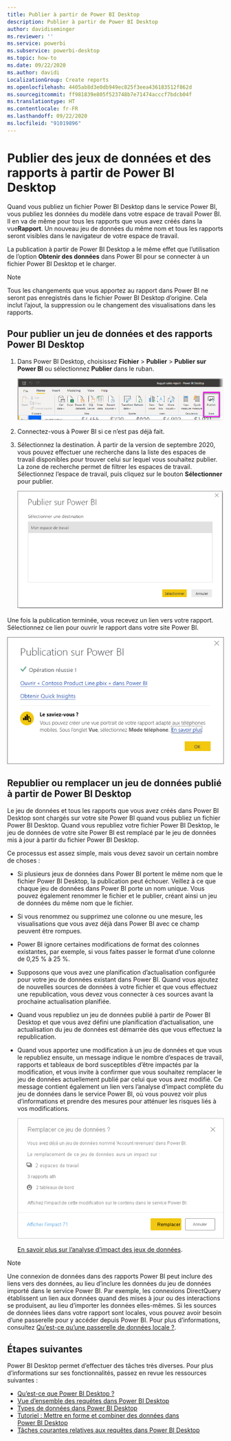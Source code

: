 ```yaml
---
title: Publier à partir de Power BI Desktop
description: Publier à partir de Power BI Desktop
author: davidiseminger
ms.reviewer: ''
ms.service: powerbi
ms.subservice: powerbi-desktop
ms.topic: how-to
ms.date: 09/22/2020
ms.author: davidi
LocalizationGroup: Create reports
ms.openlocfilehash: 4405ab8d3e0db949ec825f3eea436183512f862d
ms.sourcegitcommit: ff981839e805f523748b7e71474acccf7bdcb04f
ms.translationtype: HT
ms.contentlocale: fr-FR
ms.lasthandoff: 09/22/2020
ms.locfileid: "91019896"
---
```

# <a name="publish-datasets-and-reports-from-power-bi-desktop"></a>Publier des jeux de données et des rapports à partir de Power BI Desktop
Quand vous publiez un fichier Power BI Desktop dans le service Power BI, vous publiez les données du modèle dans votre espace de travail Power BI. Il en va de même pour tous les rapports que vous avez créés dans la vue**Rapport**. Un nouveau jeu de données du même nom et tous les rapports seront visibles dans le navigateur de votre espace de travail.

La publication à partir de Power BI Desktop a le même effet que l’utilisation de l’option **Obtenir des données** dans Power BI pour se connecter à un fichier Power BI Desktop et le charger.

> [!NOTE]
> Tous les changements que vous apportez au rapport dans Power BI ne seront pas enregistrés dans le fichier Power BI Desktop d’origine. Cela inclut l’ajout, la suppression ou le changement des visualisations dans les rapports.

## <a name="to-publish-a-power-bi-desktop-dataset-and-reports"></a>Pour publier un jeu de données et des rapports Power BI Desktop
1. Dans Power BI Desktop, choisissez **Fichier** \> **Publier** \> **Publier sur Power BI** ou sélectionnez **Publier** dans le ruban.  

   ![Bouton Publier](media/desktop-upload-desktop-files/pbid_publish_publishbutton.png)


2. Connectez-vous à Power BI si ce n’est pas déjà fait.
3. Sélectionnez la destination. À partir de la version de septembre 2020, vous pouvez effectuer une recherche dans la liste des espaces de travail disponibles pour trouver celui sur lequel vous souhaitez publier. La zone de recherche permet de filtrer les espaces de travail. Sélectionnez l’espace de travail, puis cliquez sur le bouton **Sélectionner** pour publier.

   ![Sélectionner la destination de la publication](media/desktop-upload-desktop-files/pbid_publish_select_destination.png)

Une fois la publication terminée, vous recevez un lien vers votre rapport. Sélectionnez ce lien pour ouvrir le rapport dans votre site Power BI.

![Boîte de dialogue de réussite de la publication](media/desktop-upload-desktop-files/pbid_publish_success.png)

## <a name="republish-or-replace-a-dataset-published-from-power-bi-desktop"></a>Republier ou remplacer un jeu de données publié à partir de Power BI Desktop
Le jeu de données et tous les rapports que vous avez créés dans Power BI Desktop sont chargés sur votre site Power BI quand vous publiez un fichier Power BI Desktop. Quand vous republiez votre fichier Power BI Desktop, le jeu de données de votre site Power BI est remplacé par le jeu de données mis à jour à partir du fichier Power BI Desktop.

Ce processus est assez simple, mais vous devez savoir un certain nombre de choses :

* Si plusieurs jeux de données dans Power BI portent le même nom que le fichier Power BI Desktop, la publication peut échouer. Veillez à ce que chaque jeu de données dans Power BI porte un nom unique. Vous pouvez également renommer le fichier et le publier, créant ainsi un jeu de données du même nom que le fichier.
* Si vous renommez ou supprimez une colonne ou une mesure, les visualisations que vous avez déjà dans Power BI avec ce champ peuvent être rompues. 
* Power BI ignore certaines modifications de format des colonnes existantes, par exemple, si vous faites passer le format d’une colonne de 0,25 % à 25 %.
* Supposons que vous avez une planification d’actualisation configurée pour votre jeu de données existant dans Power BI. Quand vous ajoutez de nouvelles sources de données à votre fichier et que vous effectuez une republication, vous devez vous connecter à ces sources avant la prochaine actualisation planifiée.
* Quand vous republiez un jeu de données publié à partir de Power BI Desktop et que vous avez défini une planification d’actualisation, une actualisation du jeu de données est démarrée dès que vous effectuez la republication.
* Quand vous apportez une modification à un jeu de données et que vous le republiez ensuite, un message indique le nombre d’espaces de travail, rapports et tableaux de bord susceptibles d’être impactés par la modification, et vous invite à confirmer que vous souhaitez remplacer le jeu de données actuellement publié par celui que vous avez modifié. Ce message contient également un lien vers l’analyse d’impact complète du jeu de données dans le service Power BI, où vous pouvez voir plus d’informations et prendre des mesures pour atténuer les risques liés à vos modifications.

   ![Avertissement concernant l’impact de la republication d’un jeu de données](media/desktop-upload-desktop-files/pbid-dataset-impact-analysis-desktop-warning.png)

   [En savoir plus sur l’analyse d’impact des jeux de données](../collaborate-share/service-dataset-impact-analysis.md).

> [!NOTE]
> Une connexion de données dans des rapports Power BI peut inclure des liens vers des données, au lieu d’inclure les données du jeu de données importé dans le service Power BI. Par exemple, les connexions DirectQuery établissent un lien aux données quand des mises à jour ou des interactions se produisent, au lieu d’importer les données elles-mêmes. Si les sources de données liées dans votre rapport sont locales, vous pouvez avoir besoin d’une passerelle pour y accéder depuis Power BI. Pour plus d’informations, consultez [Qu’est-ce qu’une passerelle de données locale ?](../connect-data/service-gateway-onprem.md).
> 

## <a name="next-steps"></a>Étapes suivantes

Power BI Desktop permet d’effectuer des tâches très diverses. Pour plus d’informations sur ses fonctionnalités, passez en revue les ressources suivantes :

* [Qu’est-ce que Power BI Desktop ?](../fundamentals/desktop-what-is-desktop.md)
* [Vue d’ensemble des requêtes dans Power BI Desktop](../transform-model/desktop-query-overview.md)
* [Types de données dans Power BI Desktop](../connect-data/desktop-data-types.md)
* [Tutoriel : Mettre en forme et combiner des données dans Power BI Desktop](../connect-data/desktop-shape-and-combine-data.md)
* [Tâches courantes relatives aux requêtes dans Power BI Desktop](../transform-model/desktop-common-query-tasks.md)
